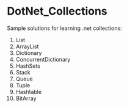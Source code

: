 # DotNet_Collections

Sample solutions for learning .net collections:
1) List
2) ArrayList
3) Dictionary
4) ConcurrentDictionary
5) HashSets
6) Stack
7) Queue
8) Tuple
9) Hashtable
10) BitArray
